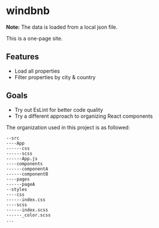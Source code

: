 # windbnb

<strong>Note:</strong> The data is loaded from a local json file.

This is a one-page site.

## Features
* Load all properties
* Filter properties by city & country

## Goals
* Try out EsLint for better code quality
* Try a different approach to organizing React components

The organization used in this project is as followed:
```
--src
----App
------css
------scss
------App.js
----components
------componentA
------componentB
----pages
------pageA
--styles
----css
------index.css
----scss
------index.scss
------_color.scss
...
```

